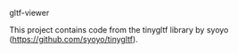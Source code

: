 gltf-viewer

This project contains code from the tinygltf library by syoyo (https://github.com/syoyo/tinygltf). 